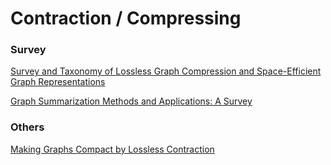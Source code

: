 # Contraction / Compressing

### Survey

[Survey and Taxonomy of Lossless Graph Compression and Space-Efficient Graph Representations](https://arxiv.org/pdf/1806.01799)

[Graph Summarization Methods and Applications: A Survey](https://arxiv.org/pdf/1612.04883)

### Others

[Making Graphs Compact by Lossless Contraction](https://dl.acm.org/doi/pdf/10.1145/3448016.3452797)
